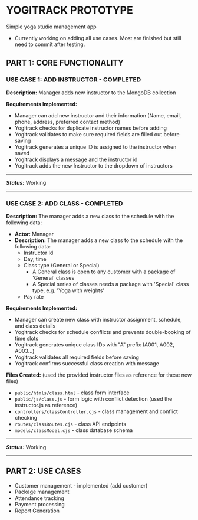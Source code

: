 # YOGITRACK PROTOTYPE

Simple yoga studio management app 

- Currently working on adding all use cases. Most are finished but still need to commit after testing. 

## PART 1: CORE FUNCTIONALITY

### USE CASE 1: ADD INSTRUCTOR - COMPLETED

**Description:** Manager adds new instructor to the MongoDB collection

**Requirements Implemented:**
- Manager can add new instructor and their information (Name, email, phone, address, preferred contact method)
- Yogitrack checks for duplicate instructor names before adding
- Yogitrack validates to make sure required fields are filled out before saving
- Yogitrack generates a unique ID is assigned to the instructor when saved
- Yogitrack displays a message and the instructor id
- Yogitrack adds the new Instructor to the dropdown of instructors

___
_**Status:**_ Working

---

### USE CASE 2: ADD CLASS - COMPLETED

**Description:** The manager adds a new class to the schedule with the following data:
- **Actor:** Manager
- **Description:** The manager adds a new class to the schedule with the following data:
  - Instructor Id
  - Day, time
  - Class type (General or Special)
    - A General class is open to any customer with a package of 'General' classes
    - A Special series of classes needs a package with 'Special' class type, e.g. 'Yoga with weights'
  - Pay rate


**Requirements Implemented:**
- Manager can create new class with instructor assignment, schedule, and class details
- Yogitrack checks for schedule conflicts and prevents double-booking of time slots
- Yogitrack generates unique class IDs with "A" prefix (A001, A002, A003...)
- Yogitrack validates all required fields before saving
- Yogitrack confirms successful class creation with message

**Files Created:** (used the provided instructor files as reference for these new files)
- `public/htmls/class.html` - class form interface
- `public/js/class.js` - form logic with conflict detection (used the instructor.js as reference)
- `controllers/classController.cjs` - class management and conflict checking
- `routes/classRoutes.cjs` - class API endpoints
- `models/classModel.cjs` - class database schema

___
_**Status:**_ Working

---

## PART 2: USE CASES

- Customer management - implemented (add customer)
- Package management 
- Attendance tracking
- Payment processing
- Report Generation
